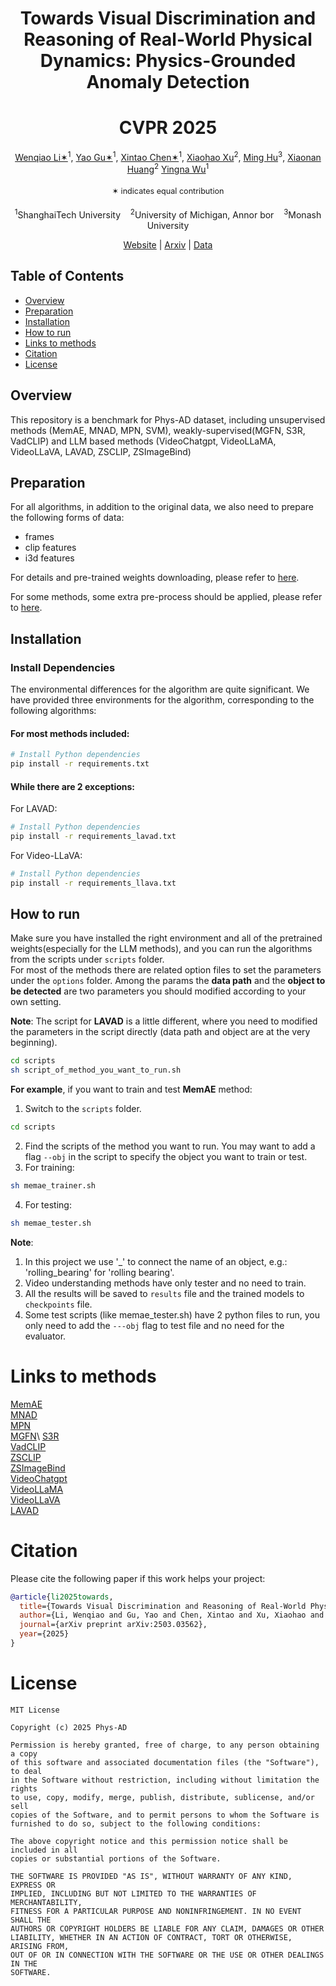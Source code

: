 <div align="center">

# Towards Visual Discrimination and Reasoning of Real-World Physical Dynamics: Physics-Grounded Anomaly Detection
# CVPR 2025

<div align="center" margin-bottom="6em">
    <span class="author-block">
        <a href="" target="_blank">Wenqiao Li✶</a><sup>1</sup>,</span>
    <span class="author-block">
        <a href="" target="_blank">Yao Gu✶</a><sup>1</sup>,</span>
    <span class="author-block">
        <a href="" target="_blank">Xintao Chen✶</a><sup>1</sup>,</span>
    <span class="author-block">
        <a href="https://scholar.google.com/citations?hl=en&user=3Ifn2DoAAAAJ&view_op=list_works&sortby=pubdate" target="_blank">Xiaohao Xu</a><sup>2</sup>,</span>
    <span class="author-block">
        <a href="" target="_blank">Ming Hu</a><sup>3</sup>,</span>
    <span class="author-block">
        <a href="https://robotics.umich.edu/people/faculty/xiaonan-sean-huang/" target="_blank">Xiaonan Huang</a><sup>2</sup></span>
     <span class="author-block">
        <a href="" target="_blank">Yingna Wu</a><sup>1</sup></span>
    <br>
    <p style="font-size: 0.9em; padding: 0.5em 0;">✶ indicates equal contribution</p>
    <span class="author-block">
        <sup>1</sup>ShanghaiTech University &nbsp&nbsp 
        <sup>2</sup>University of Michigan, Annor bor &nbsp&nbsp 
        <sup>3</sup>Monash University
    </span>

[Website]() | [Arxiv]() | [Data]()
</div>
</div>


## Table of Contents

- [Overview](#overview)
- [Preparation](#Preparation)
- [Installation](#installation)
- [How to run](#how-to-run)
- [Links to methods](#links-to-methods)
- [Citation](#citation)
- [License](#license)

## Overview

This repository is a benchmark for Phys-AD dataset, including unsupervised methods (MemAE, MNAD, MPN, SVM),  weakly-supervised(MGFN, S3R, VadCLIP) and LLM based methods (VideoChatgpt, VideoLLaMA, VideoLLaVA, LAVAD, ZSCLIP, ZSImageBind)


## Preparation

For all algorithms, in addition to the original data, we also need to prepare the following forms of data:
- frames
- clip features
- i3d features
 
For details and pre-trained weights downloading, please refer to [here](./dataset/Readme.md).

For some methods, some extra pre-process should be applied, please refer to [here](./src/Readme.md).

## Installation

### Install Dependencies

The environmental differences for the algorithm are quite significant. We have provided three environments for the algorithm, corresponding to the following algorithms:


#### For most methods included:
```bash
# Install Python dependencies
pip install -r requirements.txt
```
#### While there are 2 exceptions:  
For LAVAD:
```bash
# Install Python dependencies
pip install -r requirements_lavad.txt
```

For Video-LLaVA:
```bash
# Install Python dependencies
pip install -r requirements_llava.txt
```


## How to run
Make sure you have installed the right environment and all of the pretrained weights(especially for the LLM methods), and you can run the algorithms from the scripts under ```scripts``` folder.  
For most of the methods there are related option files to set the parameters under the ```options``` folder. Among the params the **data path** and the **object to be detected** are two parameters you should modified according to your own setting. 

**Note**: The script for **LAVAD** is a little different, where you need to modified the parameters in the script directly (data path and object are at the very beginning).

```bash
cd scripts
sh script_of_method_you_want_to_run.sh
```
**For example**, if you want to train and test **MemAE** method:  
1. Switch to the ```scripts``` folder.  
```bash
cd scripts
```
2. Find the scripts of the method you want to run. You may want to add a flag ```--obj``` in the script to specify the object you want to train or test.  
3. For training:
```bash
sh memae_trainer.sh
```
4. For testing:
```bash
sh memae_tester.sh
```
**Note**: 
1. In this project we use '_' to connect the name of an object, e.g.: 'rolling_bearing' for 'rolling bearing'.
2. Video understanding methods have only tester and no need to train. 
2. All the results will be saved to ```results``` file and the trained models to ```checkpoints``` file.
3. Some test scripts (like memae_tester.sh) have 2 python files to run, you only need to add the ```---obj``` flag to test file and no need for the evaluator.

# Links to methods
[MemAE](https://github.com/donggong1/memae-anomaly-detection)\
[MNAD](https://github.com/cvlab-yonsei/MNAD)\
[MPN](https://github.com/ktr-hubrt/MPN)\
[MGFN](https://github.com/carolchenyx/MGFN.)\
[S3R](https://github.com/louisYen/S3R)\
[VadCLIP](https://github.com/nwpu-zxr/VadCLIP)\
[ZSCLIP](https://github.com/openai/CLIP)\
[ZSImageBind](https://github.com/facebookresearch/ImageBind)\
[VideoChatgpt](https://github.com/OpenGVLab/Ask-Anything)\
[VideoLLaMA](https://github.com/DAMO-NLP-SG/VideoLLaMA2)\
[VideoLLaVA](https://github.com/PKU-YuanGroup/Video-LLaVA)\
[LAVAD](https://github.com/lucazanella/lavad)


# Citation
Please cite the following paper if this work helps your project:
```bibtex
@article{li2025towards,
  title={Towards Visual Discrimination and Reasoning of Real-World Physical Dynamics: Physics-Grounded Anomaly Detection},
  author={Li, Wenqiao and Gu, Yao and Chen, Xintao and Xu, Xiaohao and Hu, Ming and Huang, Xiaonan and Wu, Yingna},
  journal={arXiv preprint arXiv:2503.03562},
  year={2025}
}
```
# License
```
MIT License

Copyright (c) 2025 Phys-AD

Permission is hereby granted, free of charge, to any person obtaining a copy
of this software and associated documentation files (the "Software"), to deal
in the Software without restriction, including without limitation the rights
to use, copy, modify, merge, publish, distribute, sublicense, and/or sell
copies of the Software, and to permit persons to whom the Software is
furnished to do so, subject to the following conditions:

The above copyright notice and this permission notice shall be included in all
copies or substantial portions of the Software.

THE SOFTWARE IS PROVIDED "AS IS", WITHOUT WARRANTY OF ANY KIND, EXPRESS OR
IMPLIED, INCLUDING BUT NOT LIMITED TO THE WARRANTIES OF MERCHANTABILITY,
FITNESS FOR A PARTICULAR PURPOSE AND NONINFRINGEMENT. IN NO EVENT SHALL THE
AUTHORS OR COPYRIGHT HOLDERS BE LIABLE FOR ANY CLAIM, DAMAGES OR OTHER
LIABILITY, WHETHER IN AN ACTION OF CONTRACT, TORT OR OTHERWISE, ARISING FROM,
OUT OF OR IN CONNECTION WITH THE SOFTWARE OR THE USE OR OTHER DEALINGS IN THE
SOFTWARE.
```
